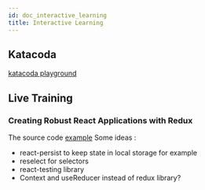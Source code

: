 ```yaml
---
id: doc_interactive_learning
title: Interactive Learning
---
```


## Katacoda
[katacoda playground](https://www.katacoda.com/)


## Live Training
### Creating Robust React Applications with Redux
The source code [example](https://github.com/shaunwa/redux-todos-example)
Some ideas :
 - react-persist to keep state in local storage for example
 - reselect for selectors
 - react-testing library
 - Context and useReducer instead of redux library?
